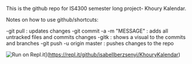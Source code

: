 This is the github repo for IS4300 semester long project- Khoury Kalendar.

Notes on how to use github/shortcuts:

-git pull : updates changes
-git commit -a -m "MESSAGE" : adds all untracked files and commits changes
-gitk : shows a visual to the commits and branches
-git push -u origin master : pushes changes to the repo

![Run on Repl.it](https://repl.it/badge/github/isabellberzsenyi/KhouryKalendar)](https://repl.it/github/isabellberzsenyi/KhouryKalendar)
